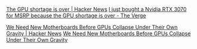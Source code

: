 
[The GPU shortage is over | Hacker News](https://news.ycombinator.com/item?id=31953662)
[I just bought a Nvidia RTX 3070 for MSRP because the GPU shortage is over - The Verge](https://www.theverge.com/2022/7/1/23191634/nvidia-amd-gpu-shortage-over-3080-3070-3060-radeon-rx-6900-6800)

[We Need New Motherboards Before GPUs Collapse Under Their Own Gravity | Hacker News](https://news.ycombinator.com/item?id=32946012)
[We Need New Motherboards Before GPUs Collapse Under Their Own Gravity](https://erikmcclure.com/blog/we-need-new-motherboards/)
